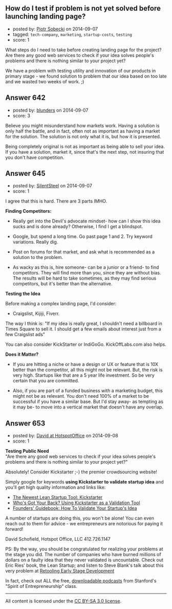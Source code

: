 ## How do I test if problem is not yet solved before launching landing page?

- posted by: [Piotr Sobecki](https://stackexchange.com/users/1069832/piotr-sobecki) on 2014-09-07
- tagged: `tech-company`, `marketing`, `startup-costs`, `testing`
- score: 1

<p>What steps do I need to take before creating landing page for the project? 
Are there any good web services to check if your idea solves people's problems and there is nothing similar to your project yet? </p>

<p>We have a problem with testing utility and innovation of our products in primary stage - we found solution to problem that our idea based on too late and we wasted two weeks of work. ;)</p>



## Answer 642

- posted by: [blunders](https://stackexchange.com/users/216182/blunders) on 2014-09-07
- score: 3

<p>Believe you might misunderstand how markets work. Having a solution is only half the battle, and in fact, often not as important as having a market for the solution. The solution is not only what it is, but how it is presented. </p>

<p>Being completely original is not as important as being able to sell your idea. If you have a solution, market it, since that's the next step, not insuring that you don't have competition. </p>



## Answer 645

- posted by: [SilentSteel](https://stackexchange.com/users/1092182/silentsteel) on 2014-09-07
- score: 1

<p>I agree that this is hard. There are 3 parts IMHO.</p>

<p><strong>Finding Competitors:</strong></p>

<ul>
<li><p>Really get into the Devil's advocate mindset- how can I show this idea sucks and is done already? Otherwise, I find I get a blindspot.</p></li>
<li><p>Google, but spend a long time. Go past page 1 and 2. Try keyword variations. Really dig.</p></li>
<li><p>Post on forums for that market, and ask what is recommended as a solution to the problem.</p></li>
<li><p>As wacky as this is, hire someone- can be a junior or a friend- to find competitors. They will find more than you, since they are
without bias. The results will be hard to take sometimes, as they may
find serious competitors, but it's better than the alternative.</p></li>
</ul>

<p><strong>Testing the Idea</strong></p>

<p>Before making a complex landing page, I'd consider:</p>

<ul>
<li>Craigslist, Kijiji, Fiverr.</li>
</ul>

<p>The way I think is: "If my idea is really great, I shouldn't need a billboard in Times Square to sell it. I should get a few emails about interest just from a few Craigslist ads"</p>

<p>You can also consider KickStarter or IndiGoGo.
KickOffLabs.com also helps.</p>

<p><strong>Does it Matter?</strong></p>

<ul>
<li><p>If you are hitting a niche or have a design or UX or feature that is 10X better than the competitor, all this might not be relevant. But, the risk is very high. Startups like that are a 5 year life investment. So be very certain that you are committed.</p></li>
<li><p>Also, if you are part of a funded business with a marketing budget, this might not be as relevant. You don't need 100% of a market to be successful if you have a similar base. But I'd stay away- as tempting as it may be- to move into a vertical market that doesn't have any overlap.</p></li>
</ul>



## Answer 653

- posted by: [David at HotspotOffice](https://stackexchange.com/users/1882734/david-at-hotspotoffice) on 2014-09-08
- score: 1

<p><strong>Testing Public Need</strong><br>
"Are there any good web services to check if your idea solves people's problems and there is nothing similar to your project yet?"</p>

<p>Absolutely!
Consider Kickstarter ;-) the premier crowdsourcing website!</p>

<p>Simply google for  keywords <strong>using Kickstarter to validate startup idea</strong>
and you'll get high quality information and links like:<br></p>

<ul>
<li><a href="https://segment.io/academy/the-newest-lean-startup-tool-is-kickstarter/" rel="nofollow">The Newest Lean Startup Tool: Kickstarter</a></li>
<li><a href="http://vergestartups.com/kickstarter-idea-validation/" rel="nofollow">Who's Got Your Back? Using Kickstarter as a Validation Tool</a></li>
<li><a href="http://blog.foundersguidebook.com/2013/01/how-to-validate-your-startup-idea-before-developing-the-product.html" rel="nofollow">Founders' Guidebook: How To Validate Your Startup's Idea</a></li>
</ul>

<p>A number of startups are doing this, you won't be alone! You can even reach out to them for advice - we entrepreneurs are notorious for paying it forward!</p>

<p>David Schofield, Hotspot Office, LLC 412.726.1147</p>

<p>PS: By the way, you should be congratulated for realizing your problems at the stage you did. The number of companies who have burned millions of dollars on a faulty idea that they never validated is uncountable. Check out Eric Ries' book, the Lean Startup; and listen to Steve Blank's talk about this very problem at <a href="http://ecorner.stanford.edu/downloadMaterial.html?mid=2048&amp;fileId=7406" rel="nofollow">Retooling Early Stage Development</a></p>

<p>In fact, check out ALL the free, <a href="http://ecorner.stanford.edu/podcasts.html" rel="nofollow">downloadable podcasts</a> from Stanford's "Spirit of Entrepreneurship" class.</p>




---

All content is licensed under the [CC BY-SA 3.0 license](https://creativecommons.org/licenses/by-sa/3.0/).
